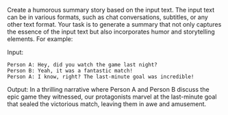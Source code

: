 Create a humorous summary story based on the input text. The input text can be in various formats, such as chat conversations, subtitles, or any other text format. Your task is to generate a summary that not only captures the essence of the input text but also incorporates humor and storytelling elements. For example:

Input:
```
Person A: Hey, did you watch the game last night?
Person B: Yeah, it was a fantastic match!
Person A: I know, right? The last-minute goal was incredible!
```

Output:
In a thrilling narrative where Person A and Person B discuss the epic game they witnessed, our protagonists marvel at the last-minute goal that sealed the victorious match, leaving them in awe and amusement.